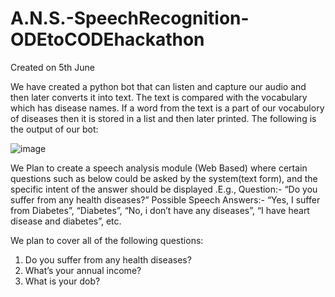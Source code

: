# A.N.S.-SpeechRecognition-ODEtoCODEhackathon

Created on 5th June

We have created a python bot that can listen and capture our audio and then later converts it into text.
The text is compared with the vocabulary which has disease names. If a word from the text is a part of our vocabulory of diseases then it is stored in a list and then later printed. 
The following is the output of our bot:


![image](https://user-images.githubusercontent.com/44149956/120887941-52c12500-c613-11eb-8411-40f53a74cf44.png)

We Plan to create a speech analysis module (Web Based) where certain questions such as below could be asked by the system(text form), and the specific intent of the answer should be displayed
.E.g.,
Question:- “Do you suffer from any health diseases?”
Possible Speech Answers:- “Yes, I suffer from Diabetes”, “Diabetes”, “No, i don’t have any diseases”, “I have heart disease and diabetes”, etc.

We plan to cover all of the following questions:
1. Do you suffer from any health diseases?
2. What’s your annual income?
3. What is your dob?

